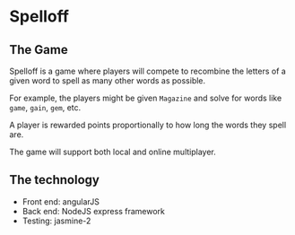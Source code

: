 # Spelloff

## The Game
Spelloff is a game where players will compete to recombine the letters of a given word to spell as many other words as possible.

For example, the players might be given `Magazine` and solve for words like `game`, `gain`, `gem`, etc.

A player is rewarded points proportionally to how long the words they spell are.

The game will support both local and online multiplayer.

## The technology
 - Front end: angularJS
 - Back end: NodeJS express framework
 - Testing: jasmine-2

